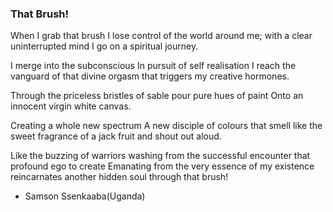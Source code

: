 ### That Brush!
When I grab that brush
I lose control of the world around me;
with a clear uninterrupted mind
I go on a spiritual journey.

I merge into the subconscious
In pursuit of self realisation
I reach the vanguard of that divine orgasm that triggers my creative hormones.

Through the priceless bristles of sable
pour pure hues of paint
Onto an innocent virgin white canvas.

Creating a whole new spectrum
A new disciple of colours
that smell like the sweet fragrance of a jack fruit
and shout out aloud.

Like the buzzing of warriors
washing from the successful encounter that profound ego to create
Emanating from the very essence of my existence reincarnates another hidden soul
through that brush!

- Samson Ssenkaaba(Uganda)